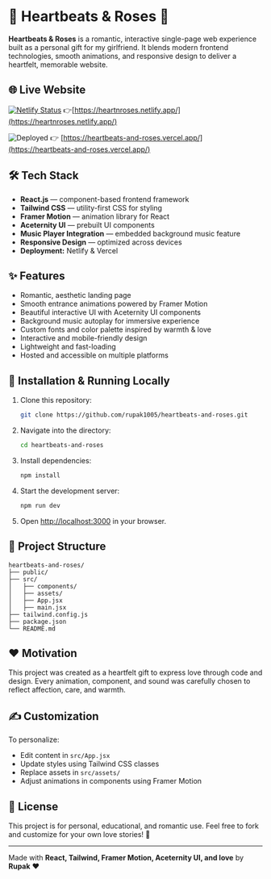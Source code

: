 
# 💖 Heartbeats & Roses 🌹

**Heartbeats & Roses** is a romantic, interactive single-page web experience built as a personal gift for my girlfriend.
It blends modern frontend technologies, smooth animations, and responsive design to deliver a heartfelt, memorable website.

## 🌐 Live Website
[![Netlify Status](https://api.netlify.com/api/v1/badges/f9d94c7e-d63e-4d31-be3d-ddadd11ef202/deploy-status)](https://app.netlify.com/sites/heartnroses/deploys)
👉[https://heartnroses.netlify.app/](https://heartnroses.netlify.app/)

![Deployed](https://img.shields.io/badge/Vercel-Deployed-blue.svg)
👉 [https://heartbeats-and-roses.vercel.app/](https://heartbeats-and-roses.vercel.app/)

## 🛠️ Tech Stack

* **React.js** — component-based frontend framework
* **Tailwind CSS** — utility-first CSS for styling
* **Framer Motion** — animation library for React
* **Aceternity UI** — prebuilt UI components
* **Music Player Integration** — embedded background music feature
* **Responsive Design** — optimized across devices
* **Deployment:** Netlify & Vercel

## ✨ Features

* Romantic, aesthetic landing page
* Smooth entrance animations powered by Framer Motion
* Beautiful interactive UI with Aceternity UI components
* Background music autoplay for immersive experience
* Custom fonts and color palette inspired by warmth & love
* Interactive and mobile-friendly design
* Lightweight and fast-loading
* Hosted and accessible on multiple platforms

## 🚀 Installation & Running Locally

1. Clone this repository:

   ```bash
   git clone https://github.com/rupak1005/heartbeats-and-roses.git
   ```

2. Navigate into the directory:

   ```bash
   cd heartbeats-and-roses
   ```

3. Install dependencies:

   ```bash
   npm install
   ```

4. Start the development server:

   ```bash
   npm run dev
   ```

5. Open [http://localhost:3000](http://localhost:3000) in your browser.

## 📁 Project Structure

```
heartbeats-and-roses/
├── public/
├── src/
│   ├── components/
│   ├── assets/
│   ├── App.jsx
│   ├── main.jsx
├── tailwind.config.js
├── package.json
└── README.md
```

## ❤️ Motivation

This project was created as a heartfelt gift to express love through code and design.
Every animation, component, and sound was carefully chosen to reflect affection, care, and warmth.

## ✍️ Customization

To personalize:

* Edit content in `src/App.jsx`
* Update styles using Tailwind CSS classes
* Replace assets in `src/assets/`
* Adjust animations in components using Framer Motion

## 📜 License

This project is for personal, educational, and romantic use.
Feel free to fork and customize for your own love stories! 🌹

---

Made with **React, Tailwind, Framer Motion, Aceternity UI, and love** by **Rupak** ❤️
